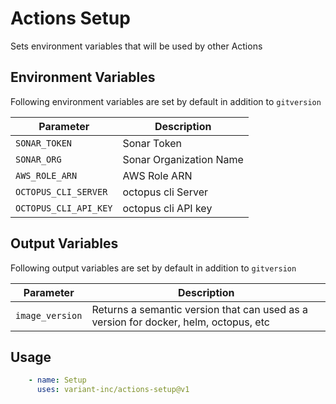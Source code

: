 # Actions Setup

Sets environment variables that will be used by other Actions

## Environment Variables

Following environment variables are set by default in addition to `gitversion`

| Parameter             | Description             |
| --------------------- | ----------------------- |
| `SONAR_TOKEN`         | Sonar Token             |
| `SONAR_ORG`           | Sonar Organization Name |
| `AWS_ROLE_ARN`        | AWS Role ARN            |
| `OCTOPUS_CLI_SERVER`  | octopus cli Server      |
| `OCTOPUS_CLI_API_KEY` | octopus cli API key     |

## Output Variables

Following output variables are set by default in addition to `gitversion`

| Parameter       | Description                                                                          |
| --------------- | ------------------------------------------------------------------------------------ |
| `image_version` | Returns a semantic version that can used as a version for docker, helm, octopus, etc |

## Usage

```yaml
    - name: Setup
      uses: variant-inc/actions-setup@v1
```
